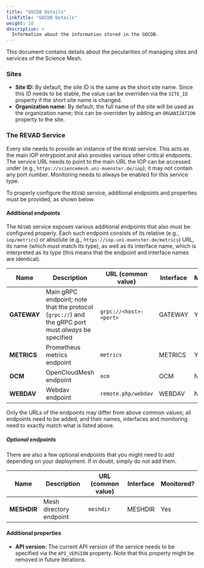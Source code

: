 ```yaml
---
title: "GOCDB Details"
linkTitle: "GOCDB Details"
weight: 10
description: >
  Information about the information stored in the GOCDB.
---
```


This document contains details about the pecularities of managing sites and services of the Science Mesh.

### Sites
- **Site ID:** By default, the site ID is the same as the short site name. Since this ID needs to be stable, the value can be overriden via the `SITE_ID` property if the short site name is changed.
- **Organization name:** By default, the full name of the site will be used as the organization name; this can be overriden by adding an `ORGANIZATION` property to the site.

### The REVAD Service
Every site needs to provide an instance of the `REVAD` service. This acts as the main IOP entrypoint and also provides various other critical endpoints. The service URL needs to point to the main URL the IOP can be accessed under (e.g., `https://sciencemesh.uni-muenster.de/iop`); it may not contain any port number. Monitoring needs to always be enabled for this service type.

To properly configure the `REVAD` service, additional endpoints and properties must be provided, as shown below.

#### Additional endpoints
The `REVAD` service exposes various additional endpoints that also must be configured properly. Each such endpoint consists of its relative (e.g., `iop/metrics`) or absolute (e.g., `https://iop.uni-muenster.de/metrics`) URL, its name (which must match its type), as well as its interface name, which is interpreted as its type (this means that the endpoint and interface names are identical).

| Name | Description | URL (common value)| Interface | Monitored? |
| ---  | --- | --- | --- | --- |
| **GATEWAY** | Main gRPC endpoint; note that the protocol (`grpc://`) and the gRPC port must _always_ be specified | `grpc://<host>:<port>` | GATEWAY | Yes |
| **METRICS** | Prometheus metrics endpoint | `metrics` | METRICS | Yes |
| **OCM** | OpenCloudMesh endpoint | `ocm` | OCM | No |
| **WEBDAV** | Webdav endpoint | `remote.php/webdav` | WEBDAV | No |

Only the URLs of the endpoints may differ from above common values; all endpoints need to be added, and their names, interfaces and monitoring need to exactly match what is listed above.

##### Optional endpoints
There are also a few optional endpoints that you might need to add depending on your deployment. If in doubt, simply do not add them.

| Name | Description | URL (common value)| Interface | Monitored? |
| ---  | --- | --- | --- | --- |
| **MESHDIR** | Mesh directory endpoint | `meshdir` | MESHDIR | Yes |

#### Additional properties
- **API version:** The current API version of the service needs to be specified via the `API_VERSION` property. Note that this property might be removed in future iterations.
